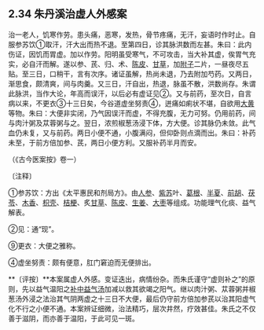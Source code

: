## 2.34 朱丹溪治虚人外感案

治一老人，饥寒作劳。患头痛，恶寒，发热，骨节疼痛，无汗，妄语时作时止。自服参苏饮①取汗，汗大出而热不退。至第四日，诊其脉洪数而左甚。朱曰：此内伤证，因饥而胃虚。加以作劳。阳明虽受寒气，不可攻击，当大补其虚，俟胃气充实，必自汗而解。遂以参、芪、归、术、[陈皮](https://www.gmzyjc.com/read/bc/bc11-0.0.1.0.0.md)、[甘草](https://www.gmzyjc.com/read/bc/bc17-0.1.8.0.0.md)，加[附子](https://www.gmzyjc.com/read/bc/bc07-0.1.0.0.0.md)二片，一昼夜尽五贴。至三日，口稍干，言有次序。诸证虽解，热尚未退，乃去附加芍药。又两日，渐思食，颇清爽，间与肉羹。又三日，汗自出，热退，脉虽不散，洪数尚存。朱谓此脉洪，当作大论，年高而误汗，以后必有虚证见②。又与前药，至次日，自言病以来，不更衣③十三日矣，今谷道虚坐努责④，迸痛如痢状不堪，自欲用[大黄](https://www.gmzyjc.com/read/bc/bc02-0.1.1.0.0.md)等物。朱曰：大便非实闭，乃气因误汗而虚，不得充腹，无力可努。仍用前药，间与肉汁粥及苁蓉粥与之。翌日，浓煎椒葱汤浸下体，方大便。诊其脉仍未敛。此气血仍未复，又与前药。两日小便不通，小腹满闷，但仰卧则点滴而出。朱曰：补药未至，于前方倍加参、芪，两日小便方利。又服补药半月而安。

（《古今医案按》卷一）

〔注释〕

①参苏饮：方出《太平惠民和剂局方》。由[人参](https://www.gmzyjc.com/read/bc/bc17-0.1.1.0.0.md)、[紫苏](https://www.gmzyjc.com/read/bc/bc01-1.1.3.0.0.md)叶、[葛根](https://www.gmzyjc.com/read/bc/bc01-1.2.8.0.0.md)、[半夏](https://www.gmzyjc.com/read/bc/bc16-0.1.1.0.0.md)、[前胡](https://www.gmzyjc.com/read/bc/bc16-0.2.1.0.0.md)、[茯苓](https://www.gmzyjc.com/read/bc/bc05-0.0.1.0.0.md)、[木香](https://www.gmzyjc.com/read/bc/bc11-0.0.5.0.0.md)、[枳壳](https://www.gmzyjc.com/read/bc/bc11-0.0.3.0.0.md)、[桔梗](https://www.gmzyjc.com/read/bc/bc16-0.2.2.0.0.md)、炙[甘草](https://www.gmzyjc.com/read/bc/bc17-0.1.8.0.0.md)、[陈皮](https://www.gmzyjc.com/read/bc/bc11-0.0.1.0.0.md)、[生姜](https://www.gmzyjc.com/read/bc/bc01-1.1.13.0.0.md)、[大枣](https://www.gmzyjc.com/read/bc/bc17-0.1.9.0.0.md)等组成。功能理气化痰、益气解表。

②见：通“现”。

⑨更衣：大便之雅称。

④虚坐努责：颇有便意，肛门窘迫而无便排出。

**〔评按〕**本案属虚人外感。变证迭出，病情纷杂。而朱氏谨守“虚则补之”的原则，先以益气温阳之[补中益气汤](https://www.gmzyjc.com/read/fjx/fjx07-0.2.0.0.0.md)加减以救其欲竭之阳气。继以肉汁粥、苁蓉粥并椒葱汤外浸之法治其气阴两虚之十三日不大便，最后仍守前方倍加参芪以治其阳虚气化不行之小便不通。本案辨证细微，治法精巧，层次井然，疗效甚佳。朱氏之不仅善于滋阴，而亦善于温阳，于此可见一斑。
